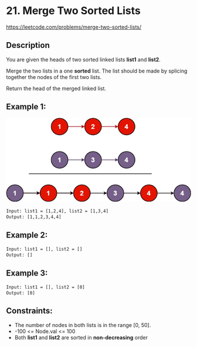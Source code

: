 # 21. Merge Two Sorted Lists

https://leetcode.com/problems/merge-two-sorted-lists/

## Description

You are given the heads of two sorted linked lists __list1__ and __list2__.

Merge the two lists in a one **sorted** list. The list should be made by splicing together the nodes of the first two lists.

Return the head of the merged linked list.


## Example 1:

![img.png](example_images/img.png)

    Input: list1 = [1,2,4], list2 = [1,3,4]
    Output: [1,1,2,3,4,4]


## Example 2:

    Input: list1 = [], list2 = []
    Output: []


## Example 3:

    Input: list1 = [], list2 = [0]
    Output: [0]


## Constraints:

- The number of nodes in both lists is in the range [0, 50]. 
- -100 <= Node.val <= 100 
- Both __list1__ and __list2__ are sorted in **non-decreasing** order